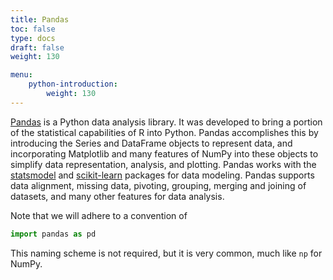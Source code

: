 ```yaml
---
title: Pandas 
toc: false
type: docs
draft: false
weight: 130

menu: 
    python-introduction:
        weight: 130
---
```


[Pandas](https://pandas.pydata.org) is a Python data analysis library.  It was developed to bring a portion of the statistical capabilities of R into Python.  Pandas accomplishes this by introducing the Series and DataFrame objects to represent data, and incorporating Matplotlib and many features of NumPy into these objects to simplify data representation, analysis, and plotting.  Pandas works with the [statsmodel](http://www.statsmodels.org/stable/index.html) and [scikit-learn](https://scikit-learn.org/stable/) packages for data modeling.  Pandas supports data alignment, missing data, pivoting, grouping, merging and joining of datasets, and many other features for data analysis.

Note that we will adhere to a convention of
```python
import pandas as pd
```
This naming scheme is not required, but it is very common, much like `np` for NumPy.

